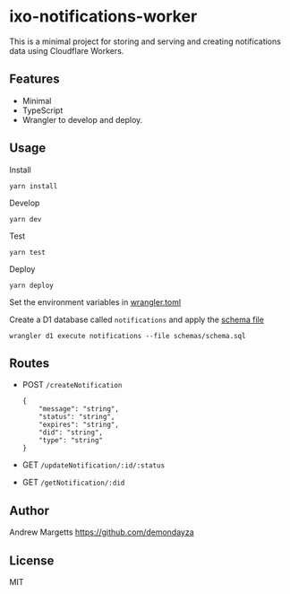 # ixo-notifications-worker

This is a minimal project for storing and serving and creating notifications data using Cloudflare Workers.

## Features

-   Minimal
-   TypeScript
-   Wrangler to develop and deploy.

## Usage

Install

```
yarn install
```

Develop

```
yarn dev
```

Test

```
yarn test
```

Deploy

```
yarn deploy
```

Set the environment variables in [wrangler.toml](wrangler.toml)

Create a D1 database called `notifications` and apply the [schema file](/schemas/schema.sql)

```
wrangler d1 execute notifications --file schemas/schema.sql
```

## Routes

-   POST `/createNotification`

    ```
    {
        "message": "string",
        "status": "string",
        "expires": "string",
        "did": "string",
        "type": "string"
    }
    ```

-   GET `/updateNotification/:id/:status`

-   GET `/getNotification/:did`

## Author

Andrew Margetts <https://github.com/demondayza>

## License

MIT
